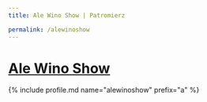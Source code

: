 ```yaml
---
title: Ale Wino Show | Patromierz

permalink: /alewinoshow
---
```


# [Ale Wino Show](https://patronite.pl/alewinoshow)

{% include profile.md name="alewinoshow" prefix="a" %}
